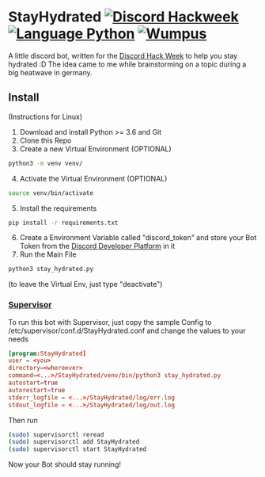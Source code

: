 # StayHydrated [![Discord Hackweek](https://img.shields.io/badge/Discord%20Hackweek-2019-blue.svg)](https://blog.discordapp.com/discord-community-hack-week-build-and-create-alongside-us-6b2a7b7bba33) [![Language Python](https://img.shields.io/badge/Language-Python-green.svg)](https://www.python.org) [![Wumpus](https://img.shields.io/badge/Wumpus-Awesome-92a6ed.svg)](https://www.python.org)
A little discord bot, written for the [Discord Hack Week](https://discord.gg/hackweek) to help you stay hydrated :D
The idea came to me while brainstorming on a topic during a big heatwave in germany.

## Install
(Instructions for Linux)
1. Download and install Python >= 3.6 and Git
2. Clone this Repo
3. Create a new Virtual Environment (OPTIONAL) 
```bash
python3 -m venv venv/
```
4. Activate the Virtual Environment (OPTIONAL)
```bash
source venv/bin/activate
```
5. Install the requirements
```bash
pip install -r requirements.txt
```
6. Create a Environment Variable called "discord_token" and store your Bot Token from the [Discord Developer Platform](http://discordapp.com/developers/applications/) in it
7. Run the Main File
```bash
python3 stay_hydrated.py
```
(to leave the Virtual Env, just type "deactivate")

### [Supervisor](http://supervisord.org)
To run this bot with Supervisor, just copy the sample Config to /etc/supervisor/conf.d/StayHydrated.conf and change the values to your needs
```conf
[program:StayHydrated]
user = <you>
directory=<whereever>
command=<...>/StayHydrated/venv/bin/python3 stay_hydrated.py
autostart=true
autorestart=true
stderr_logfile = <...>/StayHydrated/log/err.log
stdout_logfile = <...>/StayHydrated/log/out.log
```
Then run
```bash
(sudo) supervisorctl reread
(sudo) supervisorctl add StayHydrated
(sudo) supervisorctl start StayHydrated
```
Now your Bot should stay running!
